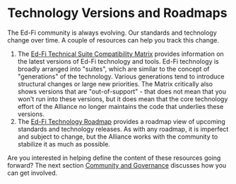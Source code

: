 # Technology Versions and Roadmaps

The Ed-Fi community is always evolving. Our standards and technology change over time. A couple of resources can help you track this change.

1. The [Ed-Fi Technical Suite Compatibility Matrix](https://edfi.atlassian.net/wiki/display/ETKB/Ed-Fi+Technical+Suite+Version+Matrix) provides information on the latest versions of Ed-Fi technology and tools. Ed-Fi technology is broadly arranged into "suites", which are similar to the concept of "generations" of the technology. Various generations tend to introduce structural changes or large new priorities. The Matrix critically also shows versions that are "out-of-support" - that does not mean that you won't run into these versions, but it does mean that the core technology effort of the Alliance no longer maintains the code that underlies these versions.
2. The [Ed-Fi Technology Roadmap](https://edfi.atlassian.net/wiki/display/ETKB/Ed-Fi+Technology+Roadmap) provides a roadmap view of upcoming standards and technology releases. As with any roadmap, it is imperfect and subject to change, but the Alliance works with the community to stabilize it as much as possible.

Are you interested in helping define the content of these resources going forward? The next section [Community and Governance](../technology-providers-support/community-and-governance.md) discusses how you can get involved.
